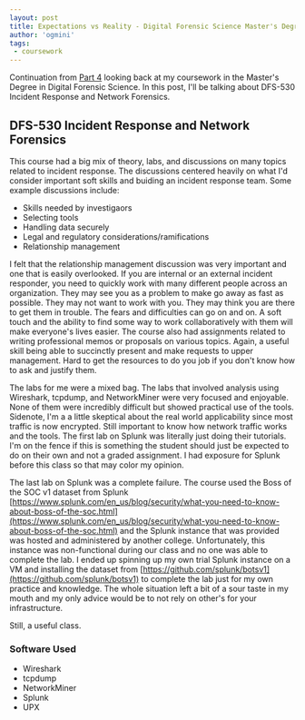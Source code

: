 ```yaml
---
layout: post
title: Expectations vs Reality - Digital Forensic Science Master's Degree Part 5
author: 'ogmini'
tags:
 - coursework 
---
```


Continuation from [Part 4](https://ogmini.github.io/2025/03/05/DFS-520.html) looking back at my coursework in the Master's Degree in Digital Forensic Science. In this post, I'll be talking about DFS-530 Incident Response and Network Forensics.

## DFS-530 Incident Response and Network Forensics

This course had a big mix of theory, labs, and discussions on many topics related to incident response. The discussions centered heavily on what I'd consider important soft skills and buiding an incident response team. Some example discussions include:

- Skills needed by investigaors
- Selecting tools
- Handling data securely
- Legal and regulatory considerations/ramifications
- Relationship management

I felt that the relationship management discussion was very important and one that is easily overlooked. If you are internal or an external incident responder, you need to quickly work with many different people across an organization. They may see you as a problem to make go away as fast as possible. They may not want to work with you. They may think you are there to get them in trouble. The fears and difficulties can go on and on. A soft touch and the ability to find some way to work collaboratively with them will make everyone's lives easier. The course also had assignments related to writing professional memos or proposals on various topics. Again, a useful skill being able to succinctly present and make requests to upper management. Hard to get the resources to do you job if you don't know how to ask and justify them.

The labs for me were a mixed bag. The labs that involved analysis using Wireshark, tcpdump, and NetworkMiner were very focused and enjoyable. None of them were incredibly difficult but showed practical use of the tools. Sidenote, I'm a a little skeptical about the real world applicability since most traffic is now encrypted. Still important to know how network traffic works and the tools. The first lab on Splunk was literally just doing their tutorials. I'm on the fence if this is something the student should just be expected to do on their own and not a graded assignment. I had exposure for Splunk before this class so that may color my opinion. 

The last lab on Splunk was a complete failure. The course used the Boss of the SOC v1 dataset from Splunk [https://www.splunk.com/en_us/blog/security/what-you-need-to-know-about-boss-of-the-soc.html](https://www.splunk.com/en_us/blog/security/what-you-need-to-know-about-boss-of-the-soc.html) and the Splunk instance that was provided was hosted and administered by another college. Unfortunately, this instance was non-functional during our class and no one was able to complete the lab. I ended up spinning up my own trial Splunk instance on a VM and installing the dataset from [https://github.com/splunk/botsv1](https://github.com/splunk/botsv1) to complete the lab just for my own practice and knowledge. The whole situation left a bit of a sour taste in my mouth and my only advice would be to not rely on other's for your infrastructure. 

Still, a useful class.

### Software Used
- Wireshark
- tcpdump
- NetworkMiner
- Splunk
- UPX